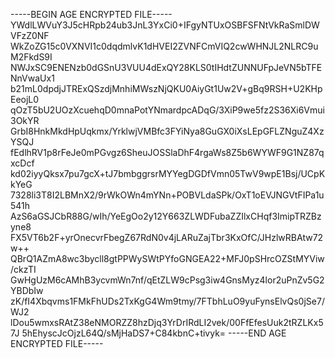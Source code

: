 -----BEGIN AGE ENCRYPTED FILE-----
YWdlLWVuY3J5cHRpb24ub3JnL3YxCi0+IFgyNTUxOSBFSFNtVkRaSmlDWVFzZ0NF
WkZoZG15c0VXNVI1c0dqdmlvK1dHVEI2ZVNFCmVIQ2cwWHNJL2NLRC9uM2FkdS9I
NWJxSC9ENENzb0dGSnU3VUU4dExQY28KLS0tIHdtZUNNUFpJeVN5bTFENnVwaUx1
b21mL0dpdjJTRExQSzdjMnhiMWszNjQKU0AiyGt1Uw2V+gBq9RSH+U2KHpEeojL0
qOzT5bU2UOzXcuehqD0mnaPotYNmardpcADqG/3XiP9we5fz2S36Xi6Vmui3OkYR
GrbI8HnkMkdHpUqkmx/YrklwjVMBfc3FYiNya8GuGX0iXsLEpGFLZNguZ4XzYSQJ
fEdlhRV1p8rFeJe0mPGvgz6SheuJOSSlaDhF4rgaWs8Z5b6WYWF9G1NZ87qxcDcf
kd02iyyQksx7pu7gcX+tJ7bmbggrsrMYYegDGDfVmn05TwV9wpE1Bsj/UCpKkYeG
7328li3T8I2LBMnX2/9rWkOWn4mYNn+POBVLdaSPk/OxT1oEVJNGVtFIPa1u541h
AzS6aGSJCbR88G/wIh/YeEgOo2y12Y663ZLWDFubaZZIlxCHqf3ImipTRZBzyne8
FX5VT6b2F+yrOnecvrFbegZ67RdN0v4jLARuZajTbr3KxOfC/JHzlwRBAtw72w++
QBrQ1AZmA8wc3bycll8gtPPWySWtPYfoGNGEA22+MFJ0pSHrcOZStMYViw/ckzTI
GwHgUzM6cAMhB3ycvmWn7nf/qEtZLW9cPsg3iw4GnsMyz4lor2uPnZv5G2YBDbIw
zK/fI4Xbqvms1FMkFhUDs2TxKgG4Wm9tmy/7FTbhLuO9yuFynsElvQs0jSe7/WJ2
lDou5wmxsRAtZ38eNMORZZ8hzDjq3YrDrIRdLI2vek/00FfEfesUuk2tRZLKx57J
5hEhyscJcOjzL64Q/sMjHaDS7+C84kbnC+tivyk=
-----END AGE ENCRYPTED FILE-----
